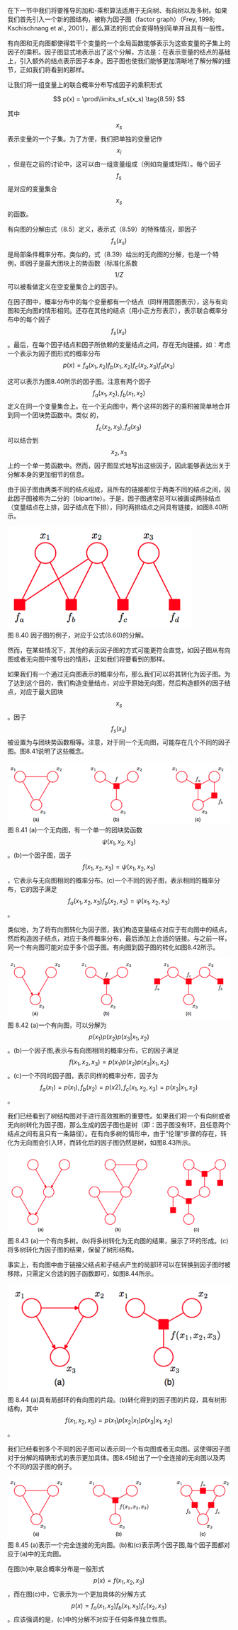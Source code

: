 在下一节中我们将要推导的加和-乘积算法适用于无向树、有向树以及多树。如果我们首先引入一个新的图结构，被称为因子图（factor graph）（Frey, 1998; Kschischnang et al., 2001），那么算法的形式会变得特别简单并且具有一般性。    

有向图和无向图都使得若干个变量的一个全局函数能够表示为这些变量的子集上的因子的乘积。因子图显式地表示出了这个分解，方法是：在表示变量的结点的基础上，引入额外的结点表示因子本身。因子图也使我们能够更加清晰地了解分解的细节，正如我们将看到的那样。    

让我们将一组变量上的联合概率分布写成因子的乘积形式     

$$
p(x) = \prod\limits_sf_s(x_s) \tag{8.59}
$$

其中$$ x_s $$表示变量的一个子集。为了方便，我们把单独的变量记作$$ x_i $$，但是在之前的讨论中，这可以由一组变量组成（例如向量或矩阵）。每个因子$$ f_s $$是对应的变量集合$$ x_s $$的函数。     

有向图的分解由式（8.5）定义，表示式（8.59）的特殊情况，即因子$$ f_s(x_s) $$是局部条件概率分布。类似的，式（8.39）给出的无向图的分解，也是一个特例，即因子是最大团块上的势函数（标准化系数$$ 1 / Z $$可以被看做定义在空变量集合上的因子)。     


在因子图中，概率分布中的每个变量都有一个结点（同样用圆圈表示），这与有向图和无向图的情形相同。还存在其他的结点（用小正方形表示），表示联合概率分布中的每个因子$$ f_s(x_s)
$$。最后，在每个因子结点和因子所依赖的变量结点之间，存在无向链接。如：考虑一个表示为因子图形式的概率分布     
$$
p(x) = f_a(x_1,x_2)f_b(x_1,x_2)f_c(x_2,x_3)f_d(x_3) \tag{8.60}
$$

这可以表示为图8.40所示的因子图。注意有两个因子$$ f_a(x_1, x_2), f_b(x_1, x_2) $$定义在同一个变量集合上。在一个无向图中，两个这样的因子的乘积被简单地合并到同一个团块势函数中。类似 的，$$ f_c(x_2, x_3), f_d(x_3) $$可以结合到$$ x_2, x_3 $$上的一个单一势函数中。然而，因子图显式地写出这些因子，因此能够表达出关于分解本身的更加细节的信息。     

由于因子图由两类不同的结点组成，且所有的链接都位于两类不同的结点之间，因此因子图被称为二分的（bipartite）。于是，因子图通常总可以被画成两排结点（变量结点在上排，因子结点在下排），同时两排结点之间具有链接，如图8.40所示。     

![图 8-40](images/factor_graph.png)      
图 8.40 因子图的例子，对应于公式(8.60)的分解。

然而，在某些情况下，其他的表示因子图的方式可能更符合直觉，如因子图从有向图或者无向图中推导出的情形，正如我们将要看到的那样。     


如果我们有一个通过无向图表示的概率分布，那么我们可以将其转化为因子图。为了达到这个目的，我们构造变量结点，对应于原始无向图，然后构造额外的因子结点，对应于最大团块$$ x_s $$。因子$$ f_s(x_s) $$被设置为与团块势函数相等。注意，对于同一个无向图，可能存在几个不同的因子图。图8.41说明了这些概念。     

![图 8-41](images/undirected_factor_graph.png)      
图 8.41 (a)一个无向图，有一个单一的团块势函数$$ \psi(x_1,x_2,x_3) $$。(b)一个因子图，因子$$ f(x_1,x_2,x_3) = \psi(x_1, x_2, x_3) $$，它表示与无向图相同的概率分布。(c)一个不同的因子图，表示相同的概率分布，它的因子满足$$ f_a(x_1, x_2, x_3)f_b(x_2, x_3) = \psi(x_1, x_2, x_3) $$。

类似地，为了将有向图转化为因子图，我们构造变量结点对应于有向图中的结点，然后构造因子结点，对应于条件概率分布，最后添加上合适的链接。与之前一样，同一个有向图可能对应于多个因子图。有向图到因子图的转化如图8.42所示。

![图 8-42](images/directed_factor_graph.png)      
图 8.42 (a)一个有向图，可以分解为$$ p(x_1)p(x_2)p(x_3 | x_1, x_2) $$。(b)一个因子图,表示与有向图相同的概率分布，它的因子满足$$ f(x_1, x_2, x_3) = p(x_1)p(x_2)p(x_3 | x_1, x_2) $$。(c)一个不同的因子图，表示同样的概率分布，因子为$$ f_a(x_1) = p(x_1), f_b(x_2) = p(x2), f_c(x_1, x_2, x_3) = p(x_3 | x_1, x_2) $$。


我们已经看到了树结构图对于进行高效推断的重要性。如果我们将一个有向树或者无向树转化为因子图，那么生成的因子图也是树（即：因子图没有环，且任意两个结点之间有且只有一条路径）。在有向多树的情形中，由于“伦理”步骤的存在，转化为无向图会引入环，而转化后的因子图仍然是树，如图8.43所示。

![图 8-43](images/directed_polytree.png)      
图 8.43 (a)一个有向多树。(b)将多树转化为无向图的结果，展示了环的形成。(c)将多树转化为因子图的结果，保留了树形结构。

事实上，有向图中由于链接父结点和子结点产生的局部环可以在转换到因子图时被移除，只需定义合适的因子函数即可，如图8.44所示。    

![图 8-44](images/fragment.png)      
图 8.44 (a)具有局部环的有向图的片段。(b)转化得到的因子图的片段，具有树形结构，其中$$ f(x_1, x_2, x_3) = p(x_1)p(x_2|x_1)p(x_3|x_1, x_2) $$。

我们已经看到多个不同的因子图可以表示同一个有向图或者无向图。这使得因子图对于分解的精确形式的表示更加具体。图8.45给出了一个全连接的无向图以及两个不同的因子图的例子。

![图 8-45](images/full_connect.png)      
图 8.45 (a)表示一个完全连接的无向图。(b)和(c)表示两个因子图,每个因子图都对应于(a)中的无向图。

在图(b)中,联合概率分布是一般形式$$ p(x) = f(x_1, x_2, x_3) $$，而在图(c)中，它表示为一个更加具体的分解方式$$ p(x) = f_a(x_1, x_2)f_b(x_1, x_3)f_c(x_2, x_3) $$。应该强调的是，(c)中的分解不对应于任何条件独立性质。
